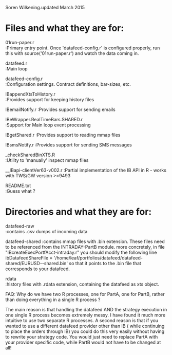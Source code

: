
Soren Wilkening.updated March 2015


Files and what they are for:
============================


01run-paper.r	
   :Primary entry point. Once 'datafeed-config.r' is configured properly, 
   run this with source('01run-paper.r') and watch the data coming in.

datafeed.r	
   :Main loop

datafeed-config.r	
   :Configuration settings. Contract definitions, bar-sizes, etc.

IBappendXtsToHistory.r	
   :Provides support for keeping history files

IBemailNotify.r
   :Provides support for sending emails

IBeWrapper.RealTimeBars.SHARED.r	
   :Support for Main loop event processing	

IBgetShared.r
   :Provides support to reading mmap files

IBsmsNotify.r
   :Provides support for sending SMS messages

_checkSharedBinXTS.R	
   :Utility to 'manually' inspect mmap files

__IBapi-clientVer63-v002.r
   :Partial implementation of the IB API in R - works with TWS/GW version >=9493

README.txt		
   :Guess what ?



Directories and what they are for:
==================================

datafeed-raw	
   :contains .csv dumps of incoming data

datafeed-shared	
   :contains mmap files with .bin extension.  These files need to be referenced from the INTRADAY-PartB module. 
   more concretely, in file "IBcreateExecPortfAcct-intraday.r"  you should modify the following line
         ibDatafeedShareFile =  '/home/leaf/portfolios/datafeed/datafeed-shared/EURUSD--shared.bin'
   so that it points to the .bin file that corresponds to your datafeed.

rdata		
   :history files with .rdata extension, containing the datafeed as xts object.



FAQ: Why do we have two R processes, one for PartA, one for PartB, rather than doing everything in a single R process ?

The main reason is that handling the datafeed AND the strategy execution in one single R process becomes extremely messy. I have found it much more intuitive to use two separate R processes. A second reason is that if you wanted to use a different datafeed provider other than IB ( while continuing to place the orders through IB) you could do this very easily without having to rewrite your strategy code. You would just need to replace PartA with your provider specific code, while PartB would not have to be changed at all!



   
